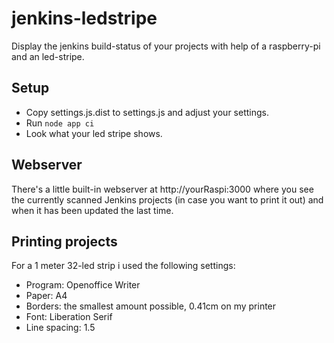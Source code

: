 jenkins-ledstripe
=================

Display the jenkins build-status of your projects with help of a raspberry-pi and an led-stripe.

Setup
-----

* Copy settings.js.dist to settings.js and adjust your settings.
* Run ```node app ci```
* Look what your led stripe shows.

Webserver
---------
There's a little built-in webserver at http://yourRaspi:3000 where you see the currently scanned Jenkins projects (in case you want to print it out) and when it has been updated the last time.

Printing projects
-----------------
For a 1 meter 32-led strip i used the following settings:
* Program: Openoffice Writer
* Paper: A4
* Borders: the smallest amount possible, 0.41cm on my printer
* Font: Liberation Serif
* Line spacing: 1.5


